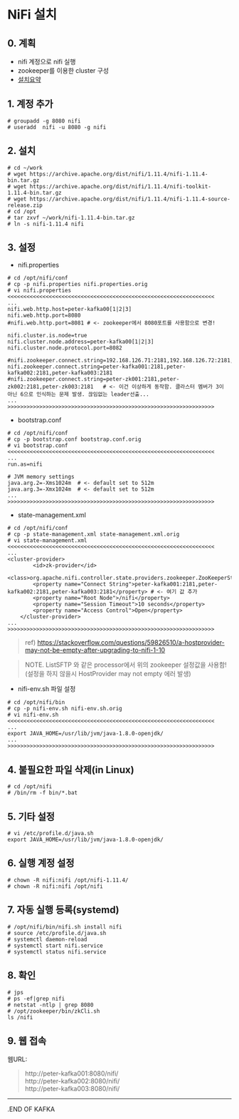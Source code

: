 # NiFi 설치

## 0. 계획
* nifi 계정으로 nifi 실행
* zookeeper를 이용한 cluster 구성
* [설치요약](<docs/01. 설치/설치편 04-Zookeeper Kafka Nifi 설치.pptx>)

## 1. 계정 추가
```
# groupadd -g 8080 nifi
# useradd  nifi -u 8080 -g nifi
```

## 2. 설치
```
# cd ~/work
# wget https://archive.apache.org/dist/nifi/1.11.4/nifi-1.11.4-bin.tar.gz
# wget https://archive.apache.org/dist/nifi/1.11.4/nifi-toolkit-1.11.4-bin.tar.gz
# wget https://archive.apache.org/dist/nifi/1.11.4/nifi-1.11.4-source-release.zip
# cd /opt
# tar zxvf ~/work/nifi-1.11.4-bin.tar.gz
# ln -s nifi-1.11.4 nifi
```

## 3. 설정
* nifi.properties
```
# cd /opt/nifi/conf
# cp -p nifi.properties nifi.properties.orig
# vi nifi.properties
<<<<<<<<<<<<<<<<<<<<<<<<<<<<<<<<<<<<<<<<<<<<<<<<<<<<<<<<<<<<<<<<<
...
nifi.web.http.host=peter-kafka00[1|2|3]
nifi.web.http.port=8080
#nifi.web.http.port=8081 # <- zookeeper에서 8080포트를 사용함으로 변경!

nifi.cluster.is.node=true
nifi.cluster.node.address=peter-kafka00[1|2|3]
nifi.cluster.node.protocol.port=8082

#nifi.zookeeper.connect.string=192.168.126.71:2181,192.168.126.72:2181,192.168.126.73:2181
nifi.zookeeper.connect.string=peter-kafka001:2181,peter-kafka002:2181,peter-kafka003:2181
#nifi.zookeeper.connect.string=peter-zk001:2181,peter-zk002:2181,peter-zk003:2181   # <- 이건 이상하게 동작함. 클라스터 멤버가 3이 아닌 6으로 인식하는 문제 발생. 끊임없는 leader선출...
...
>>>>>>>>>>>>>>>>>>>>>>>>>>>>>>>>>>>>>>>>>>>>>>>>>>>>>>>>>>>>>>>>>
```

* bootstrap.conf
```
# cd /opt/nifi/conf
# cp -p bootstrap.conf bootstrap.conf.orig
# vi bootstrap.conf
<<<<<<<<<<<<<<<<<<<<<<<<<<<<<<<<<<<<<<<<<<<<<<<<<<<<<<<<<<<<<<<<<
...
run.as=nifi

# JVM memory settings
java.arg.2=-Xms1024m  # <- default set to 512m
java.arg.3=-Xmx1024m  # <- default set to 512m
...
>>>>>>>>>>>>>>>>>>>>>>>>>>>>>>>>>>>>>>>>>>>>>>>>>>>>>>>>>>>>>>>>>
```

* state-management.xml
```
# cd /opt/nifi/conf
# cp -p state-management.xml state-management.xml.orig
# vi state-management.xml
<<<<<<<<<<<<<<<<<<<<<<<<<<<<<<<<<<<<<<<<<<<<<<<<<<<<<<<<<<<<<<<<<
...
<cluster-provider>
        <id>zk-provider</id>
        <class>org.apache.nifi.controller.state.providers.zookeeper.ZooKeeperStateProvider</class>
        <property name="Connect String">peter-kafka001:2181,peter-kafka002:2181,peter-kafka003:2181</property> # <- 여기 값 추가
        <property name="Root Node">/nifi</property>
        <property name="Session Timeout">10 seconds</property>
        <property name="Access Control">Open</property>
    </cluster-provider>
...
>>>>>>>>>>>>>>>>>>>>>>>>>>>>>>>>>>>>>>>>>>>>>>>>>>>>>>>>>>>>>>>>>
```
> ref) https://stackoverflow.com/questions/59826510/a-hostprovider-may-not-be-empty-after-upgrading-to-nifi-1-10

> NOTE. ListSFTP 와 같은 processor에서 위의 zookeeper 설정값을 사용함!(설정을 하지 않을시 HostProvider may not empty 에러 발생)

* nifi-env.sh 파일 설정
```
# cd /opt/nifi/bin
# cp -p nifi-env.sh nifi-env.sh.orig
# vi nifi-env.sh
<<<<<<<<<<<<<<<<<<<<<<<<<<<<<<<<<<<<<<<<<<<<<<<<<<<<<<<<<<<<<<<<<
...
export JAVA_HOME=/usr/lib/jvm/java-1.8.0-openjdk/
...
>>>>>>>>>>>>>>>>>>>>>>>>>>>>>>>>>>>>>>>>>>>>>>>>>>>>>>>>>>>>>>>>>
```

## 4. 불필요한 파일 삭제(in Linux)
```
# cd /opt/nifi
# /bin/rm -f bin/*.bat
```

## 5. 기타 설정
```
# vi /etc/profile.d/java.sh
export JAVA_HOME=/usr/lib/jvm/java-1.8.0-openjdk/
```

## 6. 실행 계정 설정
```
# chown -R nifi:nifi /opt/nifi-1.11.4/
# chown -R nifi:nifi /opt/nifi
```

## 7. 자동 실행 등록(systemd)
```
# /opt/nifi/bin/nifi.sh install nifi
# source /etc/profile.d/java.sh
# systemctl daemon-reload
# systemctl start nifi.service
# systemctl status nifi.service
```

## 8. 확인
```
# jps
# ps -ef|grep nifi
# netstat -ntlp | grep 8080
# /opt/zookeeper/bin/zkCli.sh
ls /nifi
```

## 9. 웹 접속
웹URL:
> http://peter-kafka001:8080/nifi/  
> http://peter-kafka002:8080/nifi/  
> http://peter-kafka003:8080/nifi/  

___
.END OF KAFKA